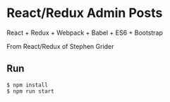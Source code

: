 # React/Redux Admin Posts
React + Redux + Webpack + Babel + ES6 + Bootstrap

From React/Redux of Stephen Grider

## Run
```
$ npm install
$ npm run start
```
